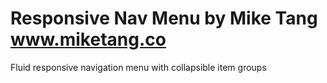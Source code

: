 Responsive Nav Menu
by Mike Tang
www.miketang.co
===================

Fluid responsive navigation menu with collapsible item groups
